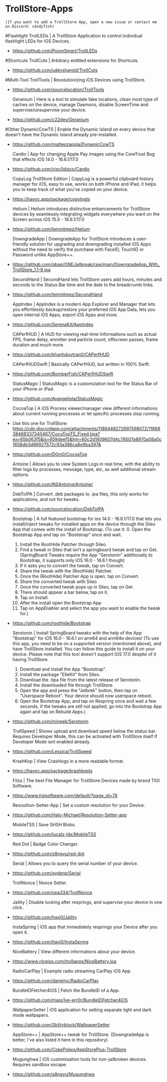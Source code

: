 # TrollStore-Apps
    (If you want to add a TrollStore App, open a new issue or contact me on Discord: c4ndyf1sh)

#Flashlight
    TrollLEDs | A TrollStore Application to control individual flashlight LEDs for iOS Devices.
- https://github.com/PoomSmart/TrollLEDs

#Shortcuts
    TrollCuts | Arbitrary entitled extensions for Shortcuts.
- https://github.com/udevsharold/TrollCuts

#Multi-Tool
    TrollTools | Revolutionizing iOS Devices using TrollStore.
- https://github.com/sourcelocation/TrollTools

  Geranium | Here is a tool to simulate fake locations, clean most type of caches on the device, manage Daemons, disable ScreenTime and supervise/unsupervise your device.
- https://github.com/c22dev/Geranium

#Other
    DynamicCowTS | Enable the Dynamic Island on every device that doesn't have the Dynamic Island already pre-installed.
- https://github.com/matteozappia/DynamicCowTS

    Cardio | App for changing Apple Pay images using the CoreTrust Bug that effects iOS 14.0 - 16.6.1/17.0
- https://github.com/cisc0disco/Cardio

    CopyLog TrollStore Edition | CopyLog is a powerful clipboard history manager for iOS, easy to use, works on both iPhone and iPad, it helps you to keep track of what you've copied on your device.
- https://havoc.app/package/copylogts

    Helium | Helium introduces distinctive enhancements for TrollStore devices by seamlessly integrating widgets everywhere you want on the Screen across iOS 15.0 - 16.6.1/17.0
- https://github.com/leminlimez/Helium

    DowngradeApp | DowngradeApp for TrollStore introduces a user-friendly solution for upgrading and downgrading installed iOS Apps without the need to verify the purchase with FaceID, TouchID or Password unlike AppStore++.
- https://github.com/qbap/ONEJailbreak/raw/main/DowngradeApp_With_TrollStore_1.1-8.ipa

    SecondHand | SecondHand lets TrollStore users add hours, minutes and seconds to the Status Bar time and the date to the breadcrumb links.
- https://github.com/leminlimez/SecondHand

    AppIndex | AppIndex is a modern App Explorer and Manager that lets you effortlessly backup/restore your preferred iOS App Data, lets you open internal iOS Apps, export iOS Apps and more.
- https://github.com/SerenaKit/AppIndex

    CAPerfHUD | A HUD for viewing real-time Informations such as actual FPS, frame delay, enmitter and particle count, offscreen passes, frame duration and much more.
- https://github.com/khanhduytran0/CAPerfHUD

    CAPerfHUDSwift | Basically CAPerfHUD, but written in 100% Swift.
- https://github.com/BomberFish/CAPerfHUDSwift

    StatusMagic | StatusMagic is a customization tool for the Status Bar of your iPhone or iPad.
- https://github.com/Avangelista/StatusMagic

    CocoaTop | A iOS Process viewer/manager view different informations about current running processes or let specific processes stop running.
- Use this one for TrollStore: https://cdn.discordapp.com/attachments/1186448272697598072/1186838468337340467/CocoTopTS_Fixed.tipa?ex=65b063f5&is=659deef5&hm=60c2d1809607d4c78507a8970a08a0c1658db3d86927572c93a386ca8e9ba397&
- https://github.com/D0m0/CocoaTop

    Antoine | Allows you to view System Logs in real time, with the ability to filter logs by processes, message, type, etc, as well additional stream options.
- https://github.com/NSAntoine/Antoine/

    DebToIPA | Convert .deb packages to .ipa files, this only works for applications, and not for tweaks.
- https://github.com/sourcelocation/DebToIPA

    Bootstrap | A full featured bootstrap for ios 14.0 - 16.6.1/17.0 that lets you install/inject tweaks for installed apps on the device through the Sileo App that comes with the install of Bootstrap.
    (To use it:
    0. Open the Bootstrap App and tap on "Bootstrap" once and wait.
    1. Install the RootHide Patcher through Sileo.
    2. Find a tweak in Sileo that isn’t a springboard tweak and tap on Get. (SpringBoard Tweaks require the App "Serotonin" additionally to Bootstrap, it supports only iOS 16.0 - 16.6.1 though)
    3. If it asks you to convert the tweak, tap on Convert.
    4. Share the tweak with the (RootHide) Patcher.
    5. Once the (RootHide) Patcher App is open, tap on Convert.
    6. Share the converted tweak with Sileo
    7. Once the converted tweak pops up in Sileo, tap on Get.
    8. There should appear a bar below, tap on it.
    9. Tap on Install.
    10. After the install open the Bootstrap App
    11. Tap on AppEnabler and select the app you want to enable the tweak for.)
- https://github.com/roothide/Bootstrap

    Serotonin | Install SpringBoard tweaks with the help of the App "Bootstrap" for iOS 16.0 - 16.6.1 on arm64 and arm64e devices!
    (To use this app, you need to be on a supported version (mentioned above), and have TrollStore installed. You can follow this guide to install it on your device. Please note that this tool doesn't support iOS 17.0 despite of it having TrollStore.
    1. Download and install the App "Bootstrap".
    2. Install the package "ElleKit" from Sileo.
    3. Download the .tipa file from the latest release of Serotonin.
    4. Install the downloaded file through TrollStore.
    5. Open the app and press the "Jelbrek" button, then tap on "Userspace Reboot". Your device should now userspace reboot.
    6. Open the Bootstrap App, and tap on Respring once and wait a few seconds, if the tweaks are still not applied, go into the Bootstrap App again and tap on Rebuild Apps.)
- https://github.com/mineek/Serotonin

    TrollSpeed | Shows upload and download speed below the status bar. Requires Developer Mode, this can be activated with TrollStore itself if Developer Mode isnt enabled already.
- https://github.com/Lessica/TrollSpeed

    KrashKop | View Crashlogs in a more readable format.
- https://havoc.app/package/krashkopts

    Filza | The best File Manager for TrollStore Devices made by brand TIGI Software.
- https://www.tigisoftware.com/default/?page_id=78

    Resoultion-Setter-App | Set a custom resolution for your Device.
- https://github.com/Halo-Michael/Resolution-Setter-app

    MobileTSS | Save SHSH Blobs.
- https://github.com/lucaIz-ldx/MobileTSS

    Red Dot | Badge Color Changer.
- https://github.com/s8ngyu/red-dot

    Serial | Allows you to query the serial number of your device.
- https://github.com/aydenp/Serial

    TrollNonce | Nonce Setter.
- https://github.com/opa334/TrollNonce

    Jaility | Disable locking after resprings, and supervise your device in one click.
- https://github.com/haxi0/Jaility

    InstaSpring | iOS app that immediately resprings your Device after you open it.
- https://github.com/haxi0/InstaSpring

    NiceBattery | View different informations about your device.
- https://www.niceios.com/trollapps/NiceBattery.ipa

    RadioCarPlay | Example radio streaming CarPlay iOS App.
- https://github.com/danielyc/RadioCarPlay

    BundleIDFetcher4iOS | Fetch the BundleID of a App.
- https://github.com/mass1ve-err0r/BundleIDFetcher4iOS

    WallpaperSetter | iOS application for setting separate light and dark mode wallpapers.
- https://github.com/Skittyblock/WallpaperSetter

    AppStore++ | AppStore++ tweak for TrollStore. (DowngradeApp is better, I've also listed it here in this repository)
- https://github.com/CokePokes/AppStorePlus-TrollStore

    Mugunghwa | iOS customisation tools for non-jailbroken devices. Requires sandbox escape.
- https://github.com/s8ngyu/Mugunghwa
